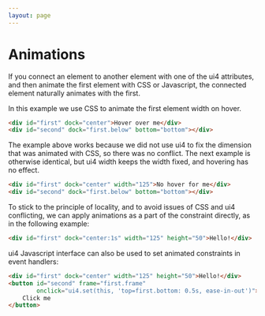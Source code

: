 ```yaml
---
layout: page
---
```


# Animations

If you connect an element to another element with one of the ui4 attributes, and then animate the
first element with CSS or Javascript, the connected element naturally animates with the first.

In this example we use CSS to animate the first element width on hover.

```html example animation_hover
<div id="first" dock="center">Hover over me</div>
<div id="second" dock="first.below" bottom="bottom"></div>
```

The example above works because we did not use ui4 to fix the dimension that was animated with CSS,
so there was no conflict. The next example is otherwise identical, but ui4 width keeps the width
fixed, and hovering has no effect.

```html example animation_hover
<div id="first" dock="center" width="125">No hover for me</div>
<div id="second" dock="first.below" bottom="bottom"></div>
```

To stick to the principle of locality, and to avoid issues of CSS and ui4 conflicting, we can apply
animations as a part of the constraint directly, as in the following example:

```html example solid
<div id="first" dock="center:1s" width="125" height="50">Hello!</div>
```

ui4 Javascript interface can also be used to set animated constraints in event handlers:

```html example solid
<div id="first" dock="center" width="125" height="50">Hello!</div>
<button id="second" frame="first.frame" 
        onclick="ui4.set(this, 'top=first.bottom: 0.5s, ease-in-out')">
    Click me
</button>
```